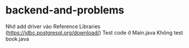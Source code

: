 # backend-and-problems
Nhớ add driver vào Reference Libraries (https://jdbc.postgresql.org/download/)
Test code ở Main.java
Không test book.java